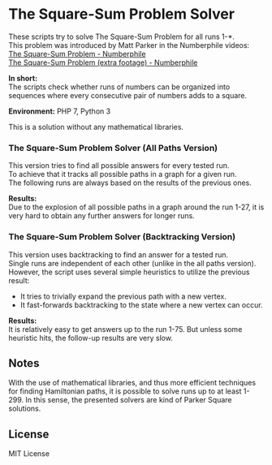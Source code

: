 The Square-Sum Problem Solver
========
These scripts try to solve The Square-Sum Problem for all runs 1-*.  
This problem was introduced by Matt Parker in the Numberphile videos:  
[The Square-Sum Problem - Numberphile](https://youtu.be/G1m7goLCJDY)  
[The Square-Sum Problem (extra footage) - Numberphile](https://youtu.be/7_ph5djCCnM)

**In short:**  
The scripts check whether runs of numbers can be organized into sequences where every consecutive pair of numbers adds to a square.

**Environment:** PHP 7, Python 3

This is a solution without any mathematical libraries.

### The Square-Sum Problem Solver (All Paths Version)
This version tries to find all possible answers for every tested run.  
To achieve that it tracks all possible paths in a graph for a given run.  
The following runs are always based on the results of the previous ones.

**Results:**  
Due to the explosion of all possible paths in a graph around the run 1-27, it is very hard to obtain any further answers for longer runs.

### The Square-Sum Problem Solver (Backtracking Version)
This version uses backtracking to find an answer for a tested run.  
Single runs are independent of each other (unlike in the all paths version).  
However, the script uses several simple heuristics to utilize the previous result:
- It tries to trivially expand the previous path with a new vertex.
- It fast-forwards backtracking to the state where a new vertex can occur. 

**Results:**  
It is relatively easy to get answers up to the run 1-75.
But unless some heuristic hits, the follow-up results are very slow.


## Notes
With the use of mathematical libraries, and thus more efficient techniques for finding Hamiltonian paths, it is possible to solve runs up to at least 1-299.
In this sense, the presented solvers are kind of Parker Square solutions.


## License
MIT License